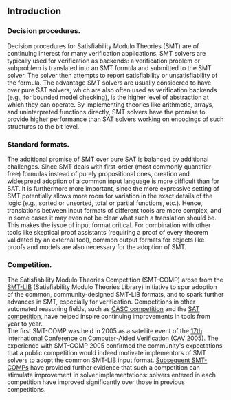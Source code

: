 
## Introduction

### Decision procedures.
Decision procedures for Satisfiability Modulo Theories (SMT) are of
continuing interest for many verification applications. SMT solvers are
typically used for verification as backends: a verification problem or
subproblem is translated into an SMT formula and submitted to the SMT
solver. The solver then attempts to report satisfiability or
unsatisfiability of the formula. The advantage SMT solvers are usually
considered to have over pure SAT solvers, which are also often used as
verification backends (e.g., for bounded model checking), is the higher
level of abstraction at which they can operate.  By implementing
theories like arithmetic, arrays, and uninterpreted functions directly,
SMT solvers have the promise to provide higher performance than SAT
solvers working on encodings of such structures to the bit level.

### Standard formats.
The additional promise of SMT over pure SAT is balanced by additional
challenges. Since SMT deals with first-order (most commonly
quantifier-free) formulas instead of purely propositional ones, creation
and widespread adoption of a common input language is more difficult
than for SAT. It is furthermore more important, since the more
expressive setting of SMT potentially allows more room for variation in
the exact details of the logic (e.g., sorted or unsorted, total or
partial functions, etc.). Hence, translations between input formats of
different tools are more complex, and in some cases it may even not be
clear what such a translation should be. This makes the issue of input
format critical. For combination with other tools like skeptical proof
assistants (requiring a proof of every theorem validated by an external
tool), common output formats for objects like proofs and models are also
necessary for the adoption of SMT.

### Competition.
The Satisfiability Modulo Theories Competition (SMT-COMP) arose from the
[SMT-LIB](https://smtlib.cs.uiowa.edu/) (Satisfiability Modulo Theories Library)
initiative to spur adoption of the common, community-designed SMT-LIB formats,
and to spark further advances in SMT, especially for verification. Competitions
in other automated reasoning fields, such as
[CASC competition](http://www.tptp.org/CASC/) and the
[SAT competition](http://www.satcompetition.org/),
have helped inspire continuing improvements in tools from year to year.  
The first SMT-COMP was held in 2005 as a satellite event of the
[17th International Conference on Computer-Aided Verification (CAV 2005)](http://www.cav2005.inf.ed.ac.uk/).
The experience with SMT-COMP 2005 confirmed the community's expectations that a
public competition would indeed motivate implementors of SMT solvers to adopt
the common SMT-LIB input format.  [Subsequent SMT-COMPs](previous.html) have
provided further evidence that such a competition can stimulate improvement in
solver implementations: solvers entered in each competition have improved
significantly over those in previous competitions.

